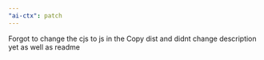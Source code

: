 ```yaml
---
"ai-ctx": patch
---
```


Forgot to change the cjs to js in the Copy dist and didnt change description yet as well as readme
